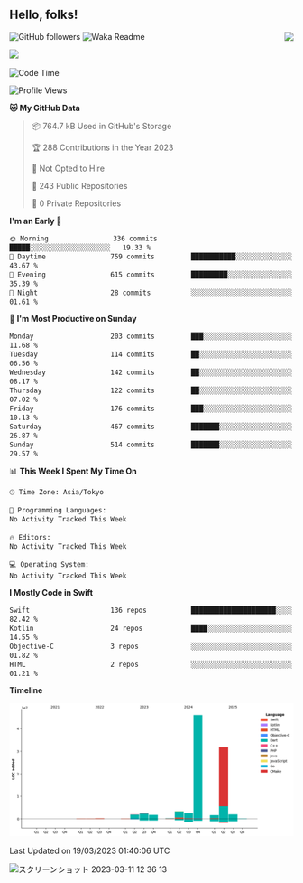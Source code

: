 ## Hello, folks! 

<p>
<img align="right" src="https://media.giphy.com/media/26ufdb3cYKwbRtYVW/giphy.gif" style="max-width:100%;" height="150px">


![GitHub followers](https://img.shields.io/github/followers/YamamotoDesu?label=Follow&style=social)
![Waka Readme](https://github.com/YamamotoDesu/YamamotoDesu/workflows/Waka%20Readme/badge.svg)

![](https://github-profile-summary-cards.vercel.app/api/cards/profile-details?username=YamamotoDesu&theme=vue)

<!--START_SECTION:waka-->
![Code Time](http://img.shields.io/badge/Code%20Time-207%20hrs%2025%20mins-blue)

![Profile Views](http://img.shields.io/badge/Profile%20Views-11-blue)

**🐱 My GitHub Data** 

> 📦 764.7 kB Used in GitHub's Storage 
 > 
> 🏆 288 Contributions in the Year 2023
 > 
> 🚫 Not Opted to Hire
 > 
> 📜 243 Public Repositories 
 > 
> 🔑 0 Private Repositories 
 > 
**I'm an Early 🐤** 

```text
🌞 Morning                336 commits         █████░░░░░░░░░░░░░░░░░░░░   19.33 % 
🌆 Daytime                759 commits         ███████████░░░░░░░░░░░░░░   43.67 % 
🌃 Evening                615 commits         █████████░░░░░░░░░░░░░░░░   35.39 % 
🌙 Night                  28 commits          ░░░░░░░░░░░░░░░░░░░░░░░░░   01.61 % 
```
📅 **I'm Most Productive on Sunday** 

```text
Monday                   203 commits         ███░░░░░░░░░░░░░░░░░░░░░░   11.68 % 
Tuesday                  114 commits         ██░░░░░░░░░░░░░░░░░░░░░░░   06.56 % 
Wednesday                142 commits         ██░░░░░░░░░░░░░░░░░░░░░░░   08.17 % 
Thursday                 122 commits         ██░░░░░░░░░░░░░░░░░░░░░░░   07.02 % 
Friday                   176 commits         ███░░░░░░░░░░░░░░░░░░░░░░   10.13 % 
Saturday                 467 commits         ███████░░░░░░░░░░░░░░░░░░   26.87 % 
Sunday                   514 commits         ███████░░░░░░░░░░░░░░░░░░   29.57 % 
```


📊 **This Week I Spent My Time On** 

```text
🕑︎ Time Zone: Asia/Tokyo

💬 Programming Languages: 
No Activity Tracked This Week

🔥 Editors: 
No Activity Tracked This Week

💻 Operating System: 
No Activity Tracked This Week
```

**I Mostly Code in Swift** 

```text
Swift                    136 repos           █████████████████████░░░░   82.42 % 
Kotlin                   24 repos            ████░░░░░░░░░░░░░░░░░░░░░   14.55 % 
Objective-C              3 repos             ░░░░░░░░░░░░░░░░░░░░░░░░░   01.82 % 
HTML                     2 repos             ░░░░░░░░░░░░░░░░░░░░░░░░░   01.21 % 
```



**Timeline**

![Lines of Code chart](https://raw.githubusercontent.com/YamamotoDesu/YamamotoDesu/main/assets/bar_graph.png)


 Last Updated on 19/03/2023 01:40:06 UTC
<!--END_SECTION:waka-->


<img width="600" alt="スクリーンショット 2023-03-11 12 36 13" src="https://user-images.githubusercontent.com/47273077/224462864-3afdd944-88a2-4661-8538-798daa0ad198.png">


